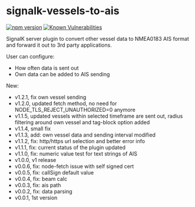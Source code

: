 # signalk-vessels-to-ais
[![npm version](https://badge.fury.io/js/signalk-vessels-to-ais.svg)](https://badge.fury.io/js/signalk-vessels-to-ais)
[![Known Vulnerabilities](https://snyk.io/test/github/KEGustafsson/signalk-vessels-to-ais/badge.svg)](https://snyk.io/test/github/KEGustafsson/signalk-vessels-to-ais)

SignalK server plugin to convert other vessel data to NMEA0183 AIS format and forward it out to 3rd party applications.

User can configure:
- How often data is sent out
- Own data can be added to AIS sending

New:
- v1.2.1, fix own vessel sending
- v1.2.0, updated fetch method, no need for NODE_TLS_REJECT_UNAUTHORIZED=0 anymore
- v1.1.5, updated vessels within selected timeframe are sent out, radius filtering around own vessel and tag-block option added
- v1.1.4, small fix
- v1.1.3, add: own vessel data and sending interval modified
- v1.1.2, fix: http/https url selection and better error info
- v1.1.1, fix: current status of the plugin updated
- v1.1.0, fix: numeric value test for text strings of AIS
- v1.0.0, v1 release
- v0.0.6, fix: node-fetch issue with self signed cert
- v0.0.5, fix: callSign default value
- v0.0.4, fix: beam calc
- v0.0.3, fix: ais path
- v0.0.2, fix: data parsing
- v0.0.1, 1st version
